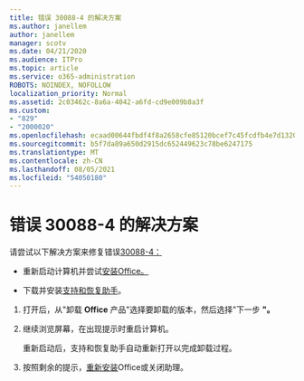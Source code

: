 ```yaml
---
title: 错误 30088-4 的解决方案
ms.author: janellem
author: janellem
manager: scotv
ms.date: 04/21/2020
ms.audience: ITPro
ms.topic: article
ms.service: o365-administration
ROBOTS: NOINDEX, NOFOLLOW
localization_priority: Normal
ms.assetid: 2c03462c-8a6a-4042-a6fd-cd9e009b8a3f
ms.custom:
- "829"
- "2000020"
ms.openlocfilehash: ecaad00644fbdf4f8a2658cfe85120bcef7c45fcdfb4e7d1320234c69f9fac80
ms.sourcegitcommit: b5f7da89a650d2915dc652449623c78be6247175
ms.translationtype: MT
ms.contentlocale: zh-CN
ms.lasthandoff: 08/05/2021
ms.locfileid: "54050180"
---
```

# <a name="solutions-for-error-30088-4"></a>错误 30088-4 的解决方案

请尝试以下解决方案来修复错误[30088-4：](https://support.office.com/article/d5df89a9-0507-4b4c-92f9-22f457e630aa?wt.mc_id=Alchemy_ClientDIA)
  
- 重新启动计算机并尝试[安装Office。](https://portal.office.com/OLS/MySoftware.aspx)

- 下载并安装[支持和恢复助手](https://aka.ms/SARA-OfficeUninstall-Alchemy)。

1. 打开后，从"卸载 **Office** 产品"选择要卸载的版本，然后选择"下一步 **"。**

2. 继续浏览屏幕，在出现提示时重启计算机。

    重新启动后，支持和恢复助手自动重新打开以完成卸载过程。

3. 按照剩余的提示，[重新安装](https://portal.office.com/OLS/MySoftware.aspx)Office或关闭助理。
